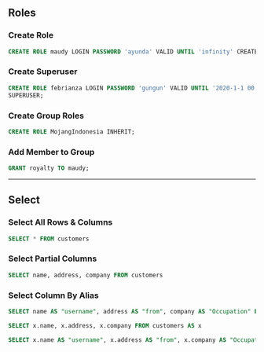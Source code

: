 ## Roles

### Create Role

```sql
CREATE ROLE maudy LOGIN PASSWORD 'ayunda' VALID UNTIL 'infinity' CREATEDB;
```

### Create Superuser

```sql
CREATE ROLE febrianza LOGIN PASSWORD 'gungun' VALID UNTIL '2020-1-1 00:00'
SUPERUSER;
```

### Create Group Roles

```sql
CREATE ROLE MojangIndonesia INHERIT;
```

### Add Member to Group

```sql
GRANT royalty TO maudy;
```

-------------

## Select

### Select All Rows & Columns

```sql
SELECT * FROM customers
```

### Select Partial Columns

```sql
SELECT name, address, company FROM customers
```

### Select Column By Alias

```sql
SELECT name AS "username", address AS "from", company AS "Occupation" FROM customers
```

```sql
SELECT x.name, x.address, x.company FROM customers AS x
```

```sql
SELECT x.name AS "username", x.address AS "from", x.company AS "Occupation" FROM customers AS x
```

